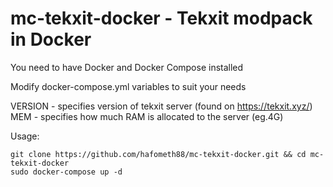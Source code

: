 # mc-tekxit-docker - Tekxit modpack in Docker

You need to have Docker and Docker Compose installed

Modify docker-compose.yml variables to suit your needs

VERSION - specifies version of tekxit server (found on https://tekxit.xyz/)
MEM - specifies how much RAM is allocated to the server (eg.4G)  


Usage:
```
git clone https://github.com/hafometh88/mc-tekxit-docker.git && cd mc-tekxit-docker
sudo docker-compose up -d
```
